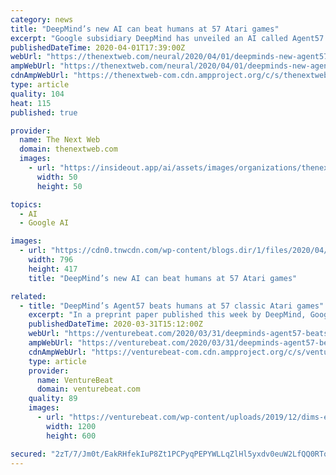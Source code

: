 ```yaml
---
category: news
title: "DeepMind’s new AI can beat humans at 57 Atari games"
excerpt: "Google subsidiary DeepMind has unveiled an AI called Agent57 that can beat the average human at 57 classic Atari games. The system achieved this feat using deep reinforcement learning, a machine learning technique that helps an AI improve its decisions by trying out different approaches and learning from its mistakes. DeepMind used the same ..."
publishedDateTime: 2020-04-01T17:39:00Z
webUrl: "https://thenextweb.com/neural/2020/04/01/deepminds-new-agent57-ai-can-beat-humans-at-57-atari-games/"
ampWebUrl: "https://thenextweb.com/neural/2020/04/01/deepminds-new-agent57-ai-can-beat-humans-at-57-atari-games/amp/"
cdnAmpWebUrl: "https://thenextweb-com.cdn.ampproject.org/c/s/thenextweb.com/neural/2020/04/01/deepminds-new-agent57-ai-can-beat-humans-at-57-atari-games/amp/"
type: article
quality: 104
heat: 115
published: true

provider:
  name: The Next Web
  domain: thenextweb.com
  images:
    - url: "https://insideout.app/ai/assets/images/organizations/thenextweb.com-50x50.jpg"
      width: 50
      height: 50

topics:
  - AI
  - Google AI

images:
  - url: "https://cdn0.tnwcdn.com/wp-content/blogs.dir/1/files/2020/04/Untitled-design46-796x417.png"
    width: 796
    height: 417
    title: "DeepMind’s new AI can beat humans at 57 Atari games"

related:
  - title: "DeepMind’s Agent57 beats humans at 57 classic Atari games"
    excerpt: "In a preprint paper published this week by DeepMind, Google parent company Alphabet’s U.K.-based research division, a team of scientists describe Agent57, which they say is the first system that outperforms humans on all 57 Atari games in the Arcade Learning Environment data set. Assuming the claim holds water, Agent57 could lay the ..."
    publishedDateTime: 2020-03-31T15:12:00Z
    webUrl: "https://venturebeat.com/2020/03/31/deepminds-agent57-beats-humans-at-57-classic-atari-games/"
    ampWebUrl: "https://venturebeat.com/2020/03/31/deepminds-agent57-beats-humans-at-57-classic-atari-games/amp/"
    cdnAmpWebUrl: "https://venturebeat-com.cdn.ampproject.org/c/s/venturebeat.com/2020/03/31/deepminds-agent57-beats-humans-at-57-classic-atari-games/amp/"
    type: article
    provider:
      name: VentureBeat
      domain: venturebeat.com
    quality: 89
    images:
      - url: "https://venturebeat.com/wp-content/uploads/2019/12/dims-e1575998404106.jpg?fit=1200%2C600&strip=all"
        width: 1200
        height: 600

secured: "2zT/7/Jm0t/EakRHfekIuP8Zt1PCPyqPEPYWLLqZlHl5yxdv0euW2LfQQ0RTou7geWaE42tY0WT97kajlqnpP61sE1M63Nxj/voa0YOiwHyJdvfKtJYZyTo2MtX6RmmeyhiLWxA6I3az6e/5uSOggIszBjqLUaYPoYl6ATJYamMttQ1W1j6Qg0RU0wTjnLEROVSCaxrWiaWyRJFZidDIDZ8xIPLXSDYdjNgT3noM5URStxUtVO5QXMr0InVI+V30P1J4BgEWnPZUwyUfzJIkAjLTyQmE3dVjNTxIUnHbLtiJfrfW/j85nw6oIytcOrTOZPP6DKq4RVIaDlHqUhiRhysfp8U4hr9rcVKqhf1QFKVxm59kaXhdqMpBG/RnQEutgvDLCnIxgIwhFs2q8aEN1pQm20DloUP6D9tOB+EOc4IVle5etTWdGEO1VHI5BgJg/AGjFq5HPlWIji0c0qj2gEH3J4w+ITEY3Y6U/x99ZNI=;bC/OFHhnBYN22x5HPqmW5Q=="
---
```


